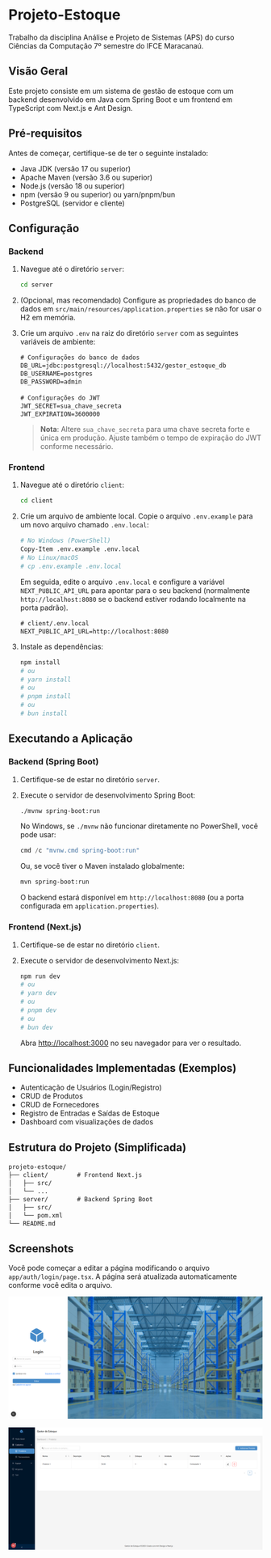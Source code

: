 # Projeto-Estoque

Trabalho da disciplina Análise e Projeto de Sistemas (APS) do curso Ciências da Computação 7º semestre do IFCE Maracanaú.

## Visão Geral

Este projeto consiste em um sistema de gestão de estoque com um backend desenvolvido em Java com Spring Boot e um frontend em TypeScript com Next.js e Ant Design.

## Pré-requisitos

Antes de começar, certifique-se de ter o seguinte instalado:

* Java JDK (versão 17 ou superior)
* Apache Maven (versão 3.6 ou superior)
* Node.js (versão 18 ou superior)
* npm (versão 9 ou superior) ou yarn/pnpm/bun
* PostgreSQL (servidor e cliente)

## Configuração

### Backend

1. Navegue até o diretório `server`:

   ```bash
   cd server
   ```

2. (Opcional, mas recomendado) Configure as propriedades do banco de dados em `src/main/resources/application.properties` se não for usar o H2 em memória.

3. Crie um arquivo `.env` na raiz do diretório `server` com as seguintes variáveis de ambiente:

   ```env
   # Configurações do banco de dados
   DB_URL=jdbc:postgresql://localhost:5432/gestor_estoque_db
   DB_USERNAME=postgres
   DB_PASSWORD=admin

   # Configurações do JWT
   JWT_SECRET=sua_chave_secreta
   JWT_EXPIRATION=3600000
   ```

   > **Nota**: Altere `sua_chave_secreta` para uma chave secreta forte e única em produção. Ajuste também o tempo de expiração do JWT conforme necessário.

### Frontend

1. Navegue até o diretório `client`:

   ```bash
   cd client
   ```

2. Crie um arquivo de ambiente local. Copie o arquivo `.env.example` para um novo arquivo chamado `.env.local`:

   ```bash
   # No Windows (PowerShell)
   Copy-Item .env.example .env.local
   # No Linux/macOS
   # cp .env.example .env.local
   ```

   Em seguida, edite o arquivo `.env.local` e configure a variável `NEXT_PUBLIC_API_URL` para apontar para o seu backend (normalmente `http://localhost:8080` se o backend estiver rodando localmente na porta padrão).

   ```plaintext
   # client/.env.local
   NEXT_PUBLIC_API_URL=http://localhost:8080
   ```

3. Instale as dependências:

   ```bash
   npm install
   # ou
   # yarn install
   # ou
   # pnpm install
   # ou
   # bun install
   ```

## Executando a Aplicação

### Backend (Spring Boot)

1. Certifique-se de estar no diretório `server`.

2. Execute o servidor de desenvolvimento Spring Boot:

   ```bash
   ./mvnw spring-boot:run
   ```

   No Windows, se `./mvnw` não funcionar diretamente no PowerShell, você pode usar:

   ```powershell
   cmd /c "mvnw.cmd spring-boot:run"
   ```

   Ou, se você tiver o Maven instalado globalmente:

   ```bash
   mvn spring-boot:run
   ```

   O backend estará disponível em `http://localhost:8080` (ou a porta configurada em `application.properties`).

### Frontend (Next.js)

1. Certifique-se de estar no diretório `client`.

2. Execute o servidor de desenvolvimento Next.js:

   ```bash
   npm run dev
   # ou
   # yarn dev
   # ou
   # pnpm dev
   # ou
   # bun dev
   ```

   Abra [http://localhost:3000](http://localhost:3000) no seu navegador para ver o resultado.

## Funcionalidades Implementadas (Exemplos)

* Autenticação de Usuários (Login/Registro)
* CRUD de Produtos
* CRUD de Fornecedores
* Registro de Entradas e Saídas de Estoque
* Dashboard com visualizações de dados

## Estrutura do Projeto (Simplificada)

```text
projeto-estoque/
├── client/        # Frontend Next.js
│   ├── src/
│   └── ...
├── server/        # Backend Spring Boot
│   ├── src/
│   └── pom.xml
└── README.md
```

## Screenshots

Você pode começar a editar a página modificando o arquivo `app/auth/login/page.tsx`. A página será atualizada automaticamente conforme você edita o arquivo.

![login page printscreen](client/public/login-page-printscreen.png)

![produtos page printscreen](client/public/print-produtos.png)
